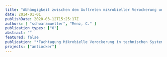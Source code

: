```yaml
---
title: "Abhängigkeit zwischen dem Auftreten mikrobieller Verockerung und den hydrochemischen und betrieblichen Eigenschaften von Trinkwasserbrunnen"
date: 2014-01-01
publishDate: 2020-03-12T15:25:17Z
authors: [ "schwarzmueller", "Menz, C." ]
publication_types: ["0"]
abstract: ""
featured: false
publication: "*Fachtagung Mikrobielle Verockerung in technischen Systemen*"
projects: ["antiocker"]
---
```


